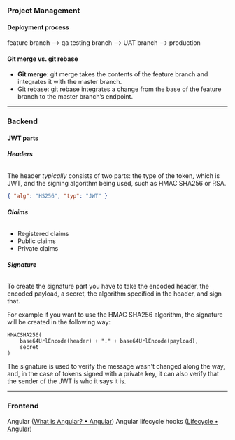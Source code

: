 
### Project Management

#### Deployment process

feature branch --> qa testing branch --> UAT branch --> production

#### Git merge vs. git rebase

- **Git merge**: git merge takes the contents of the feature branch and integrates it with the master branch.
- Git rebase: git rebase integrates a change from the base of the feature branch to the master branch’s endpoint.

---

### Backend
#### JWT parts
###### **Headers**

The header _typically_ consists of two parts: the type of the token, which is JWT, and the signing algorithm being used, such as HMAC SHA256 or RSA.

```json
{ "alg": "HS256", "typ": "JWT" }
```

###### **Claims**

- Registered claims
- Public claims
- Private claims

###### **Signature**

To create the signature part you have to take the encoded header, the encoded payload, a secret, the algorithm specified in the header, and sign that.

For example if you want to use the HMAC SHA256 algorithm, the signature will be created in the following way:

```
HMACSHA256(
	base64UrlEncode(header) + "." + base64UrlEncode(payload),
	secret
)
```

The signature is used to verify the message wasn't changed along the way, and, in the case of tokens signed with a private key, it can also verify that the sender of the JWT is who it says it is.

---

### Frontend
Angular ([What is Angular? • Angular](https://angular.dev/overview))
Angular lifecycle hooks ([Lifecycle • Angular](https://angular.dev/guide/components/lifecycle))
